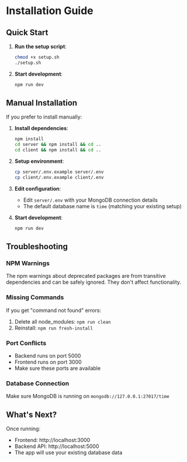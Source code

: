 # Installation Guide

## Quick Start

1. **Run the setup script**:
   ```bash
   chmod +x setup.sh
   ./setup.sh
   ```

2. **Start development**:
   ```bash
   npm run dev
   ```

## Manual Installation

If you prefer to install manually:

1. **Install dependencies**:
   ```bash
   npm install
   cd server && npm install && cd ..
   cd client && npm install && cd ..
   ```

2. **Setup environment**:
   ```bash
   cp server/.env.example server/.env
   cp client/.env.example client/.env
   ```

3. **Edit configuration**:
   - Edit `server/.env` with your MongoDB connection details
   - The default database name is `time` (matching your existing setup)

4. **Start development**:
   ```bash
   npm run dev
   ```

## Troubleshooting

### NPM Warnings
The npm warnings about deprecated packages are from transitive dependencies and can be safely ignored. They don't affect functionality.

### Missing Commands
If you get "command not found" errors:
1. Delete all node_modules: `npm run clean`
2. Reinstall: `npm run fresh-install`

### Port Conflicts
- Backend runs on port 5000
- Frontend runs on port 3000
- Make sure these ports are available

### Database Connection
Make sure MongoDB is running on `mongodb://127.0.0.1:27017/time`

## What's Next?

Once running:
- Frontend: http://localhost:3000
- Backend API: http://localhost:5000
- The app will use your existing database data